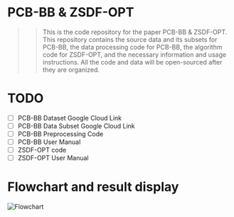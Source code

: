 # PCB-BB & ZSDF-OPT

>> This is the code repository for the paper PCB-BB & ZSDF-OPT. 
>> This repository contains the source data and its subsets for PCB-BB, the data processing code for PCB-BB, the algorithm code for ZSDF-OPT, and the necessary information and usage instructions. 
>> All the code and data will be open-sourced after they are organized.

# TODO
- [ ] PCB-BB Dataset Google Cloud Link
- [ ] PCB-BB Data Subset Google Cloud Link
- [ ] PCB-BB Preprocessing Code
- [ ] PCB-BB User Manual
- [ ] ZSDF-OPT code
- [ ] ZSDF-OPT User Manual

# Flowchart and result display
![Flowchart](./assets/论文整体流程图_v7_横版.drawio.png)
